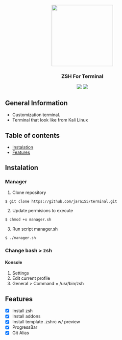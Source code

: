 

<p align="center">
  <img src="https://external-content.duckduckgo.com/iu/?u=https%3A%2F%2Fupload.wikimedia.org%2Fwikipedia%2Fcommons%2Fthumb%2Fe%2Fed%2FKonsole_icon_breeze.svg%2F1024px-Konsole_icon_breeze.svg.png&f=1&nofb=1" width="200"/> 
  <p align="center">
    <h3 align="center">ZSH For Terminal</h3>
  </p>
</p>

<div align="center">
    <img src="https://img.shields.io/badge/Linux-FCC624?style=for-the-badge&logo=linux&logoColor=black" />
    <img src="https://img.shields.io/badge/shell_script-%23121011.svg?style=for-the-badge&logo=gnu-bash&logoColor=white" />
</div>

## General Information
- Customization terminal.
- Terminal that look like from Kali Linux

## Table of contents
- [Instalation](#Instalation)
- [Features](#Features)

## Instalation

### Manager
1. Clone repository
```sh
$ git clone https://github.com/jara155/terminal.git
```
2. Update permisions to execute
```sh
$ chmod +x manager.sh
```
3. Run script manager.sh
```sh
$ ./manager.sh
```

### Change bash > zsh

#### Konsole
1. Settings
2. Edit current profile
3. General > Command = /usr/bin/zsh

## Features
- [x] Install zsh
- [x] Install addons
- [x] Install template .zshrc w/ preview
- [x] ProgressBar
- [x] Git Alias